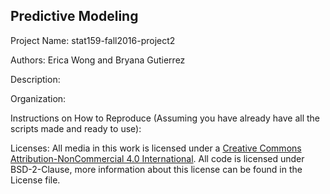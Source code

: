 ## Predictive Modeling 

Project Name: stat159-fall2016-project2

Authors: Erica Wong and Bryana Gutierrez

Description:

Organization:

Instructions on How to Reproduce (Assuming you have already have all the scripts made and ready to use):

Licenses: All media in this work is licensed under a [Creative Commons Attribution-NonCommercial 4.0 International](https://creativecommons.org/licenses/by-nc/4.0/legalcode). All code is licensed under BSD-2-Clause, more information about this license can be found in the License file.

